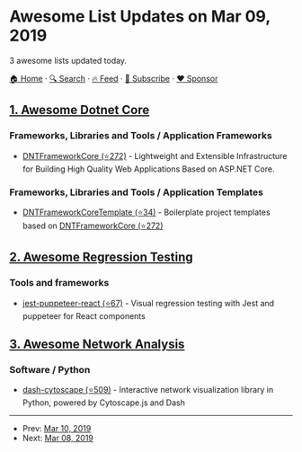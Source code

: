 # Awesome List Updates on Mar 09, 2019

3 awesome lists updated today.

[🏠 Home](/README.md) · [🔍 Search](https://www.trackawesomelist.com/search/) · [🔥 Feed](https://www.trackawesomelist.com/rss.xml) · [📮 Subscribe](https://trackawesomelist.us17.list-manage.com/subscribe?u=d2f0117aa829c83a63ec63c2f&id=36a103854c) · [❤️  Sponsor](https://github.com/sponsors/theowenyoung)



## [1. Awesome Dotnet Core](/content/thangchung/awesome-dotnet-core/README.md)

### Frameworks, Libraries and Tools / Application Frameworks

*   [DNTFrameworkCore (⭐272)](https://github.com/rabbal/DNTFrameworkCore) - Lightweight and Extensible Infrastructure for Building High Quality Web Applications Based on ASP.NET Core.

### Frameworks, Libraries and Tools / Application Templates

*   [DNTFrameworkCoreTemplate (⭐34)](https://github.com/rabbal/DNTFrameworkCoreTemplate) - Boilerplate project templates based on [DNTFrameworkCore (⭐272)](https://github.com/rabbal/DNTFrameworkCore)

## [2. Awesome Regression Testing](/content/mojoaxel/awesome-regression-testing/README.md)

### Tools and frameworks

*   [jest-puppeteer-react (⭐67)](https://github.com/Hapag-Lloyd/jest-puppeteer-react) - Visual regression testing with Jest and puppeteer for React components

## [3. Awesome Network Analysis](/content/briatte/awesome-network-analysis/README.md)

### Software / Python

*   [dash-cytoscape (⭐509)](https://github.com/plotly/dash-cytoscape) - Interactive network visualization library in Python, powered by Cytoscape.js and Dash

---

- Prev: [Mar 10, 2019](/content/2019/03/10/README.md)
- Next: [Mar 08, 2019](/content/2019/03/08/README.md)